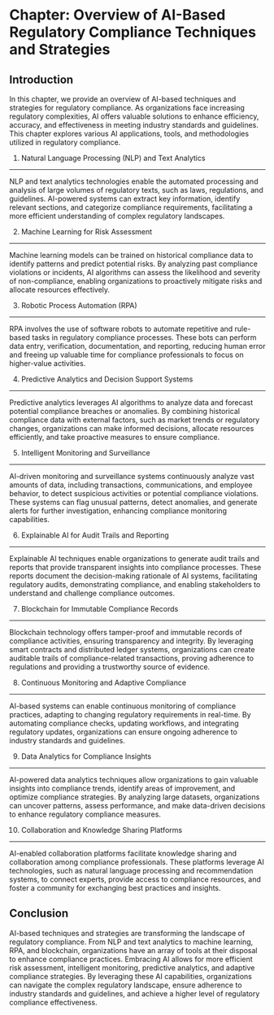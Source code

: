 Chapter: Overview of AI-Based Regulatory Compliance Techniques and Strategies
=============================================================================

Introduction
------------

In this chapter, we provide an overview of AI-based techniques and strategies for regulatory compliance. As organizations face increasing regulatory complexities, AI offers valuable solutions to enhance efficiency, accuracy, and effectiveness in meeting industry standards and guidelines. This chapter explores various AI applications, tools, and methodologies utilized in regulatory compliance.

1. Natural Language Processing (NLP) and Text Analytics
-------------------------------------------------------

NLP and text analytics technologies enable the automated processing and analysis of large volumes of regulatory texts, such as laws, regulations, and guidelines. AI-powered systems can extract key information, identify relevant sections, and categorize compliance requirements, facilitating a more efficient understanding of complex regulatory landscapes.

2. Machine Learning for Risk Assessment
---------------------------------------

Machine learning models can be trained on historical compliance data to identify patterns and predict potential risks. By analyzing past compliance violations or incidents, AI algorithms can assess the likelihood and severity of non-compliance, enabling organizations to proactively mitigate risks and allocate resources effectively.

3. Robotic Process Automation (RPA)
-----------------------------------

RPA involves the use of software robots to automate repetitive and rule-based tasks in regulatory compliance processes. These bots can perform data entry, verification, documentation, and reporting, reducing human error and freeing up valuable time for compliance professionals to focus on higher-value activities.

4. Predictive Analytics and Decision Support Systems
----------------------------------------------------

Predictive analytics leverages AI algorithms to analyze data and forecast potential compliance breaches or anomalies. By combining historical compliance data with external factors, such as market trends or regulatory changes, organizations can make informed decisions, allocate resources efficiently, and take proactive measures to ensure compliance.

5. Intelligent Monitoring and Surveillance
------------------------------------------

AI-driven monitoring and surveillance systems continuously analyze vast amounts of data, including transactions, communications, and employee behavior, to detect suspicious activities or potential compliance violations. These systems can flag unusual patterns, detect anomalies, and generate alerts for further investigation, enhancing compliance monitoring capabilities.

6. Explainable AI for Audit Trails and Reporting
------------------------------------------------

Explainable AI techniques enable organizations to generate audit trails and reports that provide transparent insights into compliance processes. These reports document the decision-making rationale of AI systems, facilitating regulatory audits, demonstrating compliance, and enabling stakeholders to understand and challenge compliance outcomes.

7. Blockchain for Immutable Compliance Records
----------------------------------------------

Blockchain technology offers tamper-proof and immutable records of compliance activities, ensuring transparency and integrity. By leveraging smart contracts and distributed ledger systems, organizations can create auditable trails of compliance-related transactions, proving adherence to regulations and providing a trustworthy source of evidence.

8. Continuous Monitoring and Adaptive Compliance
------------------------------------------------

AI-based systems can enable continuous monitoring of compliance practices, adapting to changing regulatory requirements in real-time. By automating compliance checks, updating workflows, and integrating regulatory updates, organizations can ensure ongoing adherence to industry standards and guidelines.

9. Data Analytics for Compliance Insights
-----------------------------------------

AI-powered data analytics techniques allow organizations to gain valuable insights into compliance trends, identify areas of improvement, and optimize compliance strategies. By analyzing large datasets, organizations can uncover patterns, assess performance, and make data-driven decisions to enhance regulatory compliance measures.

10. Collaboration and Knowledge Sharing Platforms
-------------------------------------------------

AI-enabled collaboration platforms facilitate knowledge sharing and collaboration among compliance professionals. These platforms leverage AI technologies, such as natural language processing and recommendation systems, to connect experts, provide access to compliance resources, and foster a community for exchanging best practices and insights.

Conclusion
----------

AI-based techniques and strategies are transforming the landscape of regulatory compliance. From NLP and text analytics to machine learning, RPA, and blockchain, organizations have an array of tools at their disposal to enhance compliance practices. Embracing AI allows for more efficient risk assessment, intelligent monitoring, predictive analytics, and adaptive compliance strategies. By leveraging these AI capabilities, organizations can navigate the complex regulatory landscape, ensure adherence to industry standards and guidelines, and achieve a higher level of regulatory compliance effectiveness.
